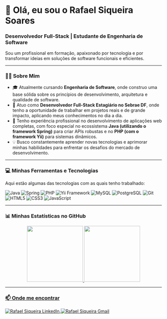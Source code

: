 # 👋 Olá, eu sou o Rafael Siqueira Soares

### Desenvolvedor Full-Stack | Estudante de Engenharia de Software

Sou um profissional em formação, apaixonado por tecnologia e por transformar ideias em soluções de software funcionais e eficientes.

---

### 👨‍💻 Sobre Mim

-   🎓 Atualmente cursando **Engenharia de Software**, onde construo uma base sólida sobre os princípios de desenvolvimento, arquitetura e qualidade de software.
-   🏢 Atuo como **Desenvolvedor Full-Stack Estagiário no Sebrae DF**, onde tenho a oportunidade de trabalhar em projetos reais e de grande impacto, aplicando meus conhecimentos no dia a dia.
-   🚀 Tenho experiência profissional no desenvolvimento de aplicações web completas, com foco especial no ecossistema **Java (utilizando o framework Spring)** para criar APIs robustas e no **PHP (com o framework Yii)** para sistemas dinâmicos.
-   💡 Busco constantemente aprender novas tecnologias e aprimorar minhas habilidades para enfrentar os desafios do mercado de desenvolvimento.

---

### 💻 Minhas Ferramentas e Tecnologias

Aqui estão algumas das tecnologias com as quais tenho trabalhado:

![Java](https://img.shields.io/badge/Java-ED8B00?style=for-the-badge&logo=openjdk&logoColor=white)
![Spring](https://img.shields.io/badge/Spring-6DB33F?style=for-the-badge&logo=spring&logoColor=white)
![PHP](https://img.shields.io/badge/PHP-777BB4?style=for-the-badge&logo=php&logoColor=white)
![Yii Framework](https://img.shields.io/badge/Yii-0062A8?style=for-the-badge&logo=yii&logoColor=white)
![MySQL](https://img.shields.io/badge/MySQL-005C84?style=for-the-badge&logo=mysql&logoColor=white)
![PostgreSQL](https://img.shields.io/badge/PostgreSQL-316192?style=for-the-badge&logo=postgresql&logoColor=white)
![Git](https://img.shields.io/badge/Git-F05032?style=for-the-badge&logo=git&logoColor=white)
![HTML5](https://img.shields.io/badge/HTML5-E34F26?style=for-the-badge&logo=html5&logoColor=white)
![CSS3](https://img.shields.io/badge/CSS3-1572B6?style=for-the-badge&logo=css3&logoColor=white)
![JavaScript](https://img.shields.io/badge/JavaScript-F7DF1E?style=for-the-badge&logo=javascript&logoColor=black)

---

### 📊 Minhas Estatísticas no GitHub

<div align="center">
  <a href="https://github.com/rFaelxs">
  <img height="180em" src="https://github-readme-stats.vercel.app/api?username=rFaelxs&show_icons=true&theme=dracula&include_all_commits=true&count_private=true"/>
  <img height="180em" src="https://github-readme-stats.vercel.app/api/top-langs/?username=rFaelxs&layout=compact&langs_count=7&theme=dracula"/>
</div>

---

### 📫 Onde me encontrar

<p align="left">
  <a href="https://www.linkedin.com/in/rafael-siqueira-a435b3360/" target="_blank">
    <img align="center" src="https://img.shields.io/badge/LinkedIn-0077B5?style=for-the-badge&logo=linkedin&logoColor=white" alt="Rafael Siqueira LinkedIn"/>
  </a>
  <a href="mailto:rafaelsiqueira12345@gmail.com" target="_blank">
    <img align="center" src="https://img.shields.io/badge/Gmail-D14836?style=for-the-badge&logo=gmail&logoColor=white" alt="Rafael Siqueira Gmail"/>
  </a>
</p>
